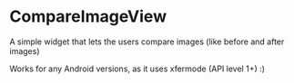 # CompareImageView
A simple widget that lets the users compare images (like before and after images)

Works for any Android versions, as it uses xfermode (API level 1+) :)
